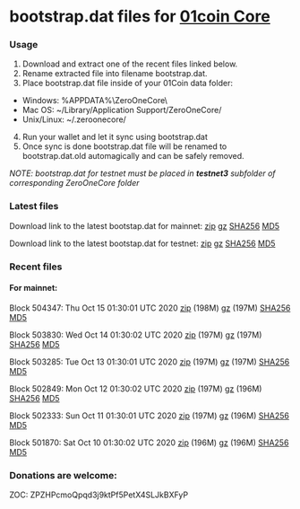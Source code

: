 # bootstrap.dat files for [01coin Core](https://01coin.io)

### Usage

1. Download and extract one of the recent files linked below.
2. Rename extracted file into filename bootstrap.dat.
3. Place bootstrap.dat file inside of your 01Coin data folder:
 - Windows: %APPDATA%\ZeroOneCore\
 - Mac OS: ~/Library/Application Support/ZeroOneCore/
 - Unix/Linux: ~/.zeroonecore/
4. Run your wallet and let it sync using bootstrap.dat
5. Once sync is done bootstrap.dat file will be renamed to bootstrap.dat.old automagically and can be safely removed.

_NOTE: bootstrap.dat for testnet must be placed in **testnet3** subfolder of corresponding ZeroOneCore folder_

### Latest files
Download link to the latest bootstap.dat for mainnet: [zip](https://files.01coin.io/mainnet/bootstrap.dat.zip) [gz](https://files.01coin.io/mainnet/bootstrap.dat.tar.gz) [SHA256](https://files.01coin.io/mainnet/sha256.txt) [MD5](https://files.01coin.io/mainnet/md5.txt)

Download link to the latest bootstap.dat for testnet: [zip](https://files.01coin.io/testnet/bootstrap.dat.zip) [gz](https://files.01coin.io/testnet/bootstrap.dat.tar.gz) [SHA256](https://files.01coin.io/testnet/sha256.txt) [MD5](https://files.01coin.io/testnet/md5.txt)

### Recent files

#### For mainnet:

Block 504347: Thu Oct 15 01:30:01 UTC 2020 [zip](https://files.01coin.io/mainnet/2020-10-15/bootstrap.dat.zip) (198M) [gz](https://files.01coin.io/mainnet/2020-10-15/bootstrap.dat.tar.gz) (197M) [SHA256](https://files.01coin.io/mainnet/2020-10-15/sha256.txt) [MD5](https://files.01coin.io/mainnet/2020-10-15/md5.txt)

Block 503830: Wed Oct 14 01:30:02 UTC 2020 [zip](https://files.01coin.io/mainnet/2020-10-14/bootstrap.dat.zip) (197M) [gz](https://files.01coin.io/mainnet/2020-10-14/bootstrap.dat.tar.gz) (197M) [SHA256](https://files.01coin.io/mainnet/2020-10-14/sha256.txt) [MD5](https://files.01coin.io/mainnet/2020-10-14/md5.txt)

Block 503285: Tue Oct 13 01:30:01 UTC 2020 [zip](https://files.01coin.io/mainnet/2020-10-13/bootstrap.dat.zip) (197M) [gz](https://files.01coin.io/mainnet/2020-10-13/bootstrap.dat.tar.gz) (197M) [SHA256](https://files.01coin.io/mainnet/2020-10-13/sha256.txt) [MD5](https://files.01coin.io/mainnet/2020-10-13/md5.txt)

Block 502849: Mon Oct 12 01:30:02 UTC 2020 [zip](https://files.01coin.io/mainnet/2020-10-12/bootstrap.dat.zip) (197M) [gz](https://files.01coin.io/mainnet/2020-10-12/bootstrap.dat.tar.gz) (196M) [SHA256](https://files.01coin.io/mainnet/2020-10-12/sha256.txt) [MD5](https://files.01coin.io/mainnet/2020-10-12/md5.txt)

Block 502333: Sun Oct 11 01:30:01 UTC 2020 [zip](https://files.01coin.io/mainnet/2020-10-11/bootstrap.dat.zip) (197M) [gz](https://files.01coin.io/mainnet/2020-10-11/bootstrap.dat.tar.gz) (196M) [SHA256](https://files.01coin.io/mainnet/2020-10-11/sha256.txt) [MD5](https://files.01coin.io/mainnet/2020-10-11/md5.txt)

Block 501870: Sat Oct 10 01:30:02 UTC 2020 [zip](https://files.01coin.io/mainnet/2020-10-10/bootstrap.dat.zip) (196M) [gz](https://files.01coin.io/mainnet/2020-10-10/bootstrap.dat.tar.gz) (196M) [SHA256](https://files.01coin.io/mainnet/2020-10-10/sha256.txt) [MD5](https://files.01coin.io/mainnet/2020-10-10/md5.txt)


### Donations are welcome:

ZOC: ZPZHPcmoQpqd3j9ktPf5PetX4SLJkBXFyP
